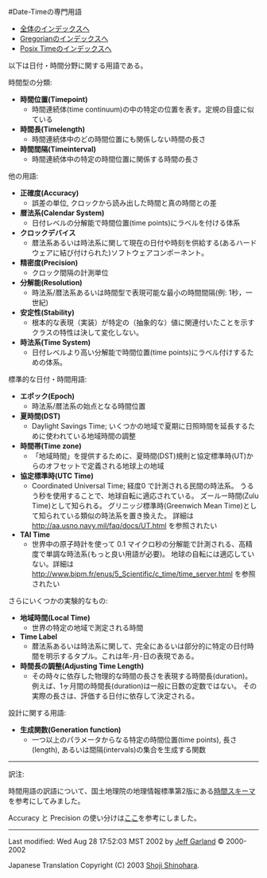 #Date-Timeの専門用語

- [全体のインデックスへ](../date_time.md)
- [Gregorianのインデックスへ](./gregorian.md)
- [Posix Timeのインデックスへ](./posix_time.md)

以下は日付・時間分野に関する用語である。


時間型の分類:

- **時間位置(Timepoint)**
	- 時間連続体(time continuum)の中の特定の位置を表す。定規の目盛に似ている
- **時間長(Timelength)**
	- 時間連続体中のどの時間位置にも関係しない時間の長さ
- **時間間隔(Timeinterval)**
	- 時間連続体中の特定の時間位置に関係する時間の長さ


他の用語:

- **正確度(Accuracy)**
	- 誤差の単位, クロックから読み出した時間と真の時間との差
- **暦法系(Calendar System)**
	- 日付レベルの分解能で時間位置(time points)にラベルを付ける体系
- **クロックデバイス**
	- 暦法系あるいは時法系に関して現在の日付や時刻を供給する(あるハードウェアに結び付けられた)ソフトウェアコンポーネント。
- **精密度(Precision)**
	- クロック間隔の計測単位
- **分解能(Resolution)**
	- 時法系/暦法系あるいは時間型で表現可能な最小の時間間隔(例: 1秒，一世紀)
- **安定性(Stability)**
	- 根本的な表現（実装）が特定の（抽象的な）値に関連付いたことを示すクラスの特性は決して変化しない。
- **時法系(Time System)**
	- 日付レベルより高い分解能で時間位置(time points)にラベル付けするための体系。


標準的な日付・時間用語:

- **エポック(Epoch)**
	- 時法系/暦法系の始点となる時間位置
- **夏時間(DST)**
	- Daylight Savings Time; いくつかの地域で夏期に日照時間を延長するために使われている地域時間の調整
- **時間帯(Time zone)**
	- 「地域時間」を提供するために、夏時間(DST)規則と協定標準時(UT)からのオフセットで定義される地球上の地域
- **協定標準時(UTC Time)**
	- Coordinated Universal Time; 経度0 で計測される民間の時法系。 うるう秒を使用することで、地球自転に適応されている。 ズールー時間(Zulu Time)として知られる。 グリニッジ標準時(Greenwich Mean Time)として知られている類似の時法系を置き換えた。 詳細は <http://aa.usno.navy.mil/faq/docs/UT.html> を参照されたい
- **TAI Time**
	- 世界中の原子時計を使って 0.1 マイクロ秒の分解能で計測される、高精度で単調な時法系(もっと良い用語が必要)。 地球の自転には適応していない。詳細は <http://www.bipm.fr/enus/5_Scientific/c_time/time_server.html> を参照されたい


さらにいくつかの実験的なもの:

- **地域時間(Local Time)**
	- 世界の特定の地域で測定される時間
- **Time Label**
	- 暦法系あるいは時法系に関して、完全にあるいは部分的に特定の日付時間を明示するタプル。これは年-月-日の表現である。
- **時間長の調整(Adjusting Time Length)**
	- その時々に依存した物理的な時間の長さを表現する時間長(duration)。 例えば、1ヶ月間の時間長(duration)は一般に日数の定数ではない。 その実際の長さは、評価する日付に依存して決定される。


設計に関する用語:

- **生成関数(Generation function)**
	- 一つ以上のパラメータからなる特定の時間位置(time points), 長さ(length), あるいは間隔(intervals)の集合を生成する関数


***
訳注: 

時間用語の訳語について、国土地理院の地理情報標準第2版にある[時間スキーマ](http://www.gsi.go.jp/GIS/stdind/stdindpdf/jsgi02.pdf)を参考にしてみました。

Accuracy と Precision の使い分けは[ここ](http://www.mathworks.com/access/helpdesk/jhelp/toolbox/daq/c1_int15.shtml)を参考にしました。


***
Last modified: Wed Aug 28 17:52:03 MST 2002 by [Jeff Garland](mailto:jeff@crystalclearsoftware.com) © 2000-2002 

Japanese Translation Copyright (C) 2003 [Shoji Shinohara](mailto:sshino@cppll.jp).


